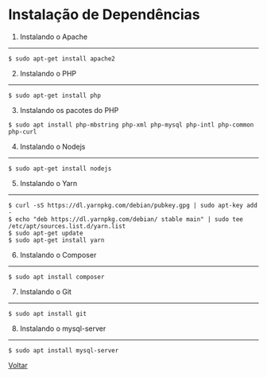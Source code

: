Instalação de Dependências
==========================

1. Instalando o Apache
----------------------

```
$ sudo apt-get install apache2
```


2. Instalando o PHP
----------------------

```
$ sudo apt-get install php
```


3. Instalando os pacotes do PHP

```
$ sudo apt install php-mbstring php-xml php-mysql php-intl php-common php-curl
```


4. Instalando o Nodejs
----------------------

```
$ sudo apt-get install nodejs
```


5. Instalando o Yarn
--------------------

```
$ curl -sS https://dl.yarnpkg.com/debian/pubkey.gpg | sudo apt-key add -
$ echo "deb https://dl.yarnpkg.com/debian/ stable main" | sudo tee /etc/apt/sources.list.d/yarn.list
$ sudo apt-get update
$ sudo apt-get install yarn
```


6. Instalando o Composer
------------------------

```
$ sudo apt install composer
```


7. Instalando o Git
-------------------

```
$ sudo apt install git
```

8. Instalando o mysql-server
----------------------------

```
$ sudo apt install mysql-server
```

[Voltar](dependencies.md)
